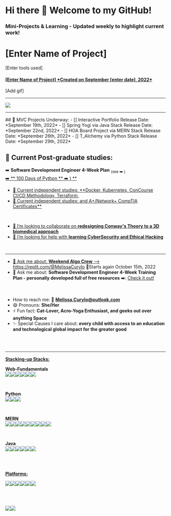 <h1>Hi there 👋 Welcome to my GitHub!</h1>

<h3>Mini-Projects & Learning - Updated weekly to highlight current work! </h3>


# [Enter Name of Project]
[Enter tools used]
<h4> <a href="#"> [Enter Name of Project] *Created on September [enter date], 2022* </a> </h4>
[Add gif]


<hr>
<a href="[![Top Langs]"> 
  <img align="center" src="https://github-readme-stats.vercel.app/api/top-langs/?username=melissacurylo&layout=compact&theme=buefy" />
</a>


<hr>
## 🔭 MVC Projects Underway: 
- [] Interactive Portfolio <subscript> Release Date: *September 19th, 2022* </subscript>
- [] Spring Yogi via Java Stack <subscript> Release Date: *September 22nd, 2022* </subscript>
- [] HOA Board Project via MERN Stack <subscript> Release Date: *September 26th, 2022* </subscript>
- [] T_Alchemy via Python Stack <subscript> Release Date: *September 29th, 2022* </subscript>


## 🌱 Current Post-graduate studies: </br>
➡️ **Software Development Engineer 4-Week Plan** <sub>(see ➡️ <a href="https://docs.google.com/spreadsheets/d/1UlN1Endhlips5TNtbwazCKo-ioyGys5gjZlxJFPTfHA/edit#gid=537226561">)</sub> </br>
➡️ ** 100 Days of Python ** ➡️ <a href="https://github.com/MelissaCurylo/python/tree/master/100_days_of_python"/>) **


- 🌱 Current independent studies: **Docker, Kubernetes, ConCourse CI/CD Methodology, Terraform, 
- 🌱 Current independent studies:  and A+/Network+ CompTIA Certificates**

<br/>

- :handshake: I’m looking to collaborate on **redesigning Conway's Theory to a 3D biomedical approach**
- 🤔 I’m looking for help with **learning CyberSecurity and Ethical Hacking**

<br/>
<hr>

- 💬 Ask me about: **Weekend Algo Crew**  --> https://replit.com/@MelissaCurylo  🚨Starts again October 15th, 2022
- 💬 Ask me about: **Software Development Engineer 4-Week Training Plan - personally developed full of free resources** ➡️: <a href="https://docs.google.com/spreadsheets/d/1UlN1Endhlips5TNtbwazCKo-ioyGys5gjZlxJFPTfHA/edit?usp=sharing"> Check it out! </a>

<br/>


- How to reach me: :email: **Melissa.Curylo@outlook.com** 
- 😄 Pronouns: **She/Her**
- ⚡ Fun fact: **Cat-Lover, Acro-Yoga Enthusiast, and geeks out over anything Space** 
- ✨ Special Causes I care about: **every child with access to an education and technological global impact for the greater good**


<br/>
<br/>
<hr>

**<ins>Stacking-up Stacks:</ins>**
<br/>

**Web-Fundamentals** <br/>
<img src="https://img.shields.io/badge/HTML5-E34F26?style=for-the-badge&logo=html5&logoColor=white"/><img src="https://img.shields.io/badge/CSS3-1572B6?style=for-the-badge&logo=css3&logoColor=white"/><img src="https://img.shields.io/badge/JavaScript-323330?style=for-the-badge&logo=javascript&logoColor=F7DF1E"/><img src="https://img.shields.io/badge/jQuery-0769AD?style=for-the-badge&logo=jquery&logoColor=white"/><img src="https://img.shields.io/badge/Bootstrap-563D7C?style=for-the-badge&logo=bootstrap&logoColor=white"/><img src="https://img.shields.io/badge/Material%20UI-007FFF?style=for-the-badge&logo=mui&logoColor=white"/>

<br/>

**Python** <br/> 
<img src="https://img.shields.io/badge/Python-FFD43B?style=for-the-badge&logo=python&logoColor=blue"/><img src="https://img.shields.io/badge/Flask-000000?style=for-the-badge&logo=flask&logoColor=whit}"/><img src="https://img.shields.io/badge/MySQL-005C84?style=for-the-badge&logo=mysql&logoColor=white"/> 

<br/>

**MERN** <br/>
<img src="https://img.shields.io/badge/MongoDB-4EA94B?style=for-the-badge&logo=mongodb&logoColor=white"/><img src="https://img.shields.io/badge/Express.js-000000?style=for-the-badge&logo=express&logoColor=white"/><img src="https://img.shields.io/badge/React-20232A?style=for-the-badge&logo=react&logoColor=61DAFB"/><img src="https://img.shields.io/badge/Node.js-339933?style=for-the-badge&logo=nodedotjs&logoColor=white"/><img src="https://img.shields.io/badge/JavaScript-323330?style=for-the-badge&logo=javascript&logoColor=F7DF1E"/><img src="https://img.shields.io/badge/Socket.io-010101?&style=for-the-badge&logo=Socket.io&logoColor=white"/><img src="https://img.shields.io/badge/Postman-FF6C37?style=for-the-badge&logo=Postman&logoColor=white"/><img src="https://img.shields.io/badge/Babel-F9DC3E?style=for-the-badge&logo=babel&logoColor=white"/><img src="https://img.shields.io/badge/json-5E5C5C?style=for-the-badge&logo=json&logoColor=white"/>

<br/>

**Java** <br/>
<img src="https://img.shields.io/badge/Java-ED8B00?style=for-the-badge&logo=java&logoColor=white"/><img src="https://img.shields.io/badge/MySQL-005C84?style=for-the-badge&logo=mysql&logoColor=white"/><img src="https://img.shields.io/badge/Spring-6DB33F?style=for-the-badge&logo=spring&logoColor=white"/><img src="https://img.shields.io/badge/Spring_Boot-F2F4F9?style=for-the-badge&logo=spring-boot"/><img src="https://img.shields.io/badge/Spring_Security-6DB33F?style=for-the-badge&logo=Spring-Security&logoColor=white"/><img src="https://img.shields.io/badge/Apache-D22128?style=for-the-badge&logo=Apache&logoColor=white"/>

<br/>
<br/>

**<ins>Platforms:</ins>**
<br/>

<img src="https://img.shields.io/badge/Visual_Studio_Code-0078D4?style=for-the-badge&logo=visual%20studio%20code&logoColor=white"/><img src="https://img.shields.io/badge/IntelliJ_IDEA-000000.svg?style=for-the-badge&logo=intellij-idea&logoColor=white"/><img src="https://img.shields.io/badge/Eclipse-2C2255?style=for-the-badge&logo=eclipse&logoColor=white"/><img src="https://img.shields.io/badge/replit-667881?style=for-the-badge&logo=replit&logoColor=white"/><img src="https://img.shields.io/badge/Notepad++-90E59A.svg?style=for-the-badge&logo=notepad%2B%2B&logoColor=black"/><img src="https://img.shields.io/badge/Trello-0052CC?style=for-the-badge&logo=trello&logoColor=white"/>


<br/>
<br/>

<a href="![Melissa's GitHub stats]"><img align="center" src="https://github-readme-stats.vercel.app/api?username=melissacurylo&show_icons=true&theme=buefy"/></a><a href="![Melissa's GitHub Streak]"><img align="center" src="https://github-readme-streak-stats.herokuapp.com?user=melissacurylo&theme=buefy&date_format=M%20j%5B%2C%20Y%5D"/></a>  

<br/>
